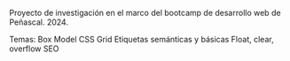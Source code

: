 Proyecto de investigación en el marco del bootcamp de desarrollo web de Peñascal. 2024.

Temas:
    Box Model
    CSS Grid
    Etiquetas semánticas y básicas
    Float, clear, overflow
    SEO